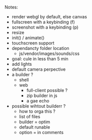 Notes:
* render webgl by default, else canvas
* fullscreen with a keybinding (f)
* screenshot with a keybinding (p)
* resize
* init() / animate()
* touchscreen support
* dependancty folder location
  * js/vendor/images/sounds/css
* goal: cule in less than 5 min
* add lights
* default camera perpective
* a builder ?
  * shell
  * web
    * full-client possible ?
    * zip builder in js
    * a gae echo
* possible wihtout builderr ?
  * how to orga this ?
  * list of files
  * builder = optim
  * default runable
  * option = in comments